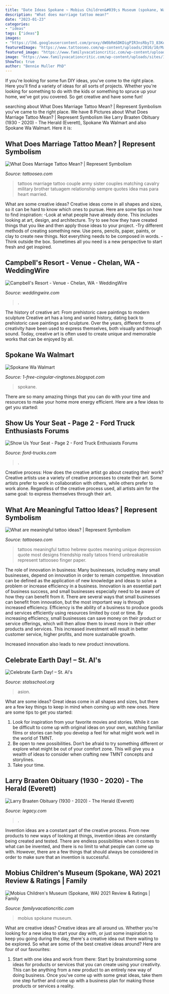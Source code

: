 ```yaml
---
title: "Date Ideas Spokane ~ Mobius Children&#039;s Museum (spokane, Wa) 2021 Review &amp; Ratings"
description: "What does marriage tattoo mean?"
date: "2023-01-23"
categories:
- "ideas"
tags: ["ideas"]
images:
- "https://lh6.googleusercontent.com/proxy/dW0bRmSDKDigPIR3nsRby73_83Ko0H2JJxILcqv7GlDgp8gPZM-oxUN4Lbu_lWJgTpwaLBhF7IWbMAblP83y1e-pw5bYh-ODfv8lsItwdMQh-T9boxWPCA=w1200-h630-p-k-no-nu"
featuredImage: "https://www.tattooseo.com/wp-content/uploads/2016/10/Marriage-Tattoos-28.jpg"
featured_image: "https://www.familyvacationcritic.com/wp-content/uploads/sites/19/2018/08/9b79101ad3b49f2fc020244e9441f7bd-1.jpg"
image: "https://www.familyvacationcritic.com/wp-content/uploads/sites/19/2018/08/9b79101ad3b49f2fc020244e9441f7bd-1.jpg"
ShowToc: true
author: "Bennie Muller PhD"
---
```



If you're looking for some fun DIY ideas, you've come to the right place. Here you'll find a variety of ideas for all sorts of projects. Whether you're looking for something to do with the kids or something to spruce up your home, we've got you covered. So get creative and have some fun!

	

		
searching about What Does Marriage Tattoo Mean? | Represent Symbolism you've came to the right place. We have 8 Pictures about What Does Marriage Tattoo Mean? | Represent Symbolism like Larry Braaten Obituary (1930 - 2020) - The Herald (Everett), Spokane Wa Walmart and also Spokane Wa Walmart. Here it is:
		
    
## What Does Marriage Tattoo Mean? | Represent Symbolism

<img loading=lazy src="https://www.tattooseo.com/wp-content/uploads/2016/10/Marriage-Tattoos-28.jpg" onerror="this.onerror=null;this.src='https://tse2.mm.bing.net/th?id=OIP._pNo8Ed2m8ucoV3ss9S5DQAAAA&amp;pid=15.1';" alt="What Does Marriage Tattoo Mean? | Represent Symbolism">

_Source: tattooseo.com_

>tattoos marriage tattoo couple army sister couples matching cavalry military brother tatuagem relationship sempre quotes idea mas para heart married. 

	

What are some creative ideas?
Creative ideas come in all shapes and sizes, so it can be hard to know which ones to pursue. Here are some tips on how to find inspiration: 
-Look at what people have already done. This includes looking at art, design, and architecture. Try to see how they have created things that you like and then apply those ideas to your project. 
-Try different methods of creating something new. Use pens, pencils, paper, paints, or clay to create new things. Not everything needs to be composed in words. 
-Think outside the box. Sometimes all you need is a new perspective to start fresh and get inspired.

    
## Campbell&#039;s Resort - Venue - Chelan, WA - WeddingWire

<img loading=lazy src="https://wwcdn.weddingwire.com/vendor/405001_410000/408777/thumbnails/1200x1200_1297359714429-CeremonyVeiw.jpg" onerror="this.onerror=null;this.src='https://tse3.mm.bing.net/th?id=OIP.oecXxS8VGqagxL0xi5VpOgAAAA&amp;pid=15.1';" alt="Campbell&#039;s Resort - Venue - Chelan, WA - WeddingWire">

_Source: weddingwire.com_

>. 

	

The history of creative art: From prehistoric cave paintings to modern sculpture
Creative art has a long and varied history, dating back to prehistoric cave paintings and sculpture. Over the years, different forms of creativity have been used to express themselves, both visually and through sound. Today, creative art is often used to create unique and memorable works that can be enjoyed by all.

    
## Spokane Wa Walmart

<img loading=lazy src="https://lh6.googleusercontent.com/proxy/dW0bRmSDKDigPIR3nsRby73_83Ko0H2JJxILcqv7GlDgp8gPZM-oxUN4Lbu_lWJgTpwaLBhF7IWbMAblP83y1e-pw5bYh-ODfv8lsItwdMQh-T9boxWPCA=w1200-h630-p-k-no-nu" onerror="this.onerror=null;this.src='https://tse4.mm.bing.net/th?id=OIP.irEt7O-q6cHFKugZunrmcQHaEL&amp;pid=15.1';" alt="Spokane Wa Walmart">

_Source: 1-free-cingular-ringtones.blogspot.com_

>spokane. 

	

There are so many amazing things that you can do with your time and resources to make your home more energy efficient. Here are a few ideas to get you started:

    
## Show Us Your Seat - Page 2 - Ford Truck Enthusiasts Forums

<img loading=lazy src="https://cimg4.ibsrv.net/gimg/www.ford-trucks.com-vbulletin/1120x2000/20150713_164704_0dfddc292bd7dbc94d1fb5adf3ba5dcd12afe09c.jpg" onerror="this.onerror=null;this.src='https://tse2.mm.bing.net/th?id=OIP.oXgOAfQeWCGmNo-CgIFYEQHaNL&amp;pid=15.1';" alt="Show Us Your Seat - Page 2 - Ford Truck Enthusiasts Forums">

_Source: ford-trucks.com_

>. 

	

Creative process: How does the creative artist go about creating their work?
Creative artists use a variety of creative processes to create their art. Some artists prefer to work in collaboration with others, while others prefer to work alone. Regardless of the creative process used, all artists aim for the same goal: to express themselves through their art.

    
## What Are Meaningful Tattoo Ideas? | Represent Symbolism

<img loading=lazy src="https://www.tattooseo.com/wp-content/uploads/2017/09/meaningful-tattoos-3.jpg" onerror="this.onerror=null;this.src='https://tse2.mm.bing.net/th?id=OIP.XW3oXYTnDDnGJ8RDfGonlgHaNL&amp;pid=15.1';" alt="What are meaningful tattoo ideas? | Represent Symbolism">

_Source: tattooseo.com_

>tattoos meaningful tattoo hebrew quotes meaning unique depression quote most designs friendship really tatoos friend unbreakable represent tattooseo finger paper. 

	

The role of innovation in business:
Many businesses, including many small businesses, depend on innovation in order to remain competitive. Innovation can be defined as the application of new knowledge and ideas to solve a problem or increase efficiency in a business. Innovation is an essential part of business success, and small businesses especially need to be aware of how they can benefit from it.
There are several ways that small businesses can benefit from innovation, but the most important way is through increased efficiency. Efficiency is the ability of a business to produce goods and services efficiently using resources limited by cost or time. By increasing efficiency, small businesses can save money on their product or service offerings, which will then allow them to invest more in their other products and services. This increased investment will result in better customer service, higher profits, and more sustainable growth.

Increased innovation also leads to new product innovations.

    
## Celebrate Earth Day! – St. Al&#039;s

<img loading=lazy src="https://26u23y38nfysdfdc31asygo5-wpengine.netdna-ssl.com/wp-content/uploads/2020/04/121487679-earth-day-green-background-illustration.jpg" onerror="this.onerror=null;this.src='https://tse1.mm.bing.net/th?id=OIP.ETqWVlo3RE6SbJrfeA_yHQHaE5&amp;pid=15.1';" alt="Celebrate Earth Day! – St. Al&#039;s">

_Source: stalsschool.org_

>asion. 

	

What are some ideas?
Great ideas come in all shapes and sizes, but there are a few key things to keep in mind when coming up with new ones. Here are some tips to get you started: 
1. Look for inspiration from your favorite movies and stories. While it can be difficult to come up with original ideas on your own, watching familiar films or stories can help you develop a feel for what might work well in the world of TMNT. 
2. Be open to new possibilities. Don’t be afraid to try something different or explore what might be out of your comfort zone. This will give you a wealth of ideas to consider when crafting new TMNT concepts and storylines. 
3. Take your time.

    
## Larry Braaten Obituary (1930 - 2020) - The Herald (Everett)

<img loading=lazy src="https://cache.legacy.net/legacy/images/cobrands/heraldnet/photos/716995_20201222.jpgx?w=342&amp;h=500&amp;option=3" onerror="this.onerror=null;this.src='https://tse2.mm.bing.net/th?id=OIP.byQHibH34MtpRiShURagpwAAAA&amp;pid=15.1';" alt="Larry Braaten Obituary (1930 - 2020) - The Herald (Everett)">

_Source: legacy.com_

>. 

	

Invention ideas are a constant part of the creative process. From new products to new ways of looking at things, invention ideas are constantly being created and tested. There are endless possibilities when it comes to what can be invented, and there is no limit to what people can come up with. However, there are a few things that should always be considered in order to make sure that an invention is successful.

    
## Mobius Children&#039;s Museum (Spokane, WA) 2021 Review &amp; Ratings | Family

<img loading=lazy src="https://www.familyvacationcritic.com/wp-content/uploads/sites/19/2018/08/9b79101ad3b49f2fc020244e9441f7bd-1.jpg" onerror="this.onerror=null;this.src='https://tse4.mm.bing.net/th?id=OIP.zMbmv6xQIVg9C4BDkSaXzgAAAA&amp;pid=15.1';" alt="Mobius Children&#039;s Museum (Spokane, WA) 2021 Review &amp; Ratings | Family">

_Source: familyvacationcritic.com_

>mobius spokane museum. 

	

What are creative ideas?
Creative ideas are all around us. Whether you're looking for a new idea to start your day with, or just some inspiration to keep you going during the day, there's a creative idea out there waiting to be explored. So what are some of the best creative ideas around? Here are four of our favourites: 
1. Start with one idea and work from there: Start by brainstorming some ideas for products or services that you can create using your creativity. This can be anything from a new product to an entirely new way of doing business. Once you've come up with some great ideas, take them one step further and come up with a business plan for making those products or services a reality. 



